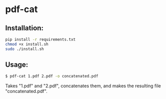 # pdf-cat

## Installation:

```bash
pip install -r requirements.txt
chmod +x install.sh
sudo ./install.sh
```

## Usage:

```bash
$ pdf-cat 1.pdf 2.pdf -o concatenated.pdf
```

Takes "1.pdf" and "2.pdf", concatenates them, and makes the resulting file "concatenated.pdf".
